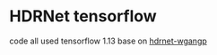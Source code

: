 # HDRNet tensorflow
code all used tensorflow 1.13 base on [hdrnet-wgangp](https://github.com/moyi7712/hdrnet-wgangp "hdrnet-wgangp")
